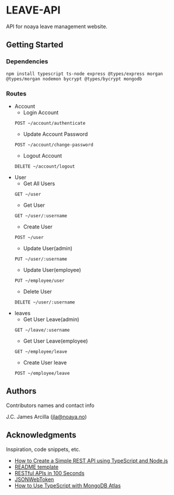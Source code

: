 # LEAVE-API

API for noaya leave management website.

## Getting Started

### Dependencies

```
npm install typescript ts-node express @types/express morgan @types/morgan nodemon bycrypt @types/bycrypt mongodb
```

### Routes

- Account
  - Login Account
  ```
  POST ~/account/authenticate
  ```
  - Update Account Password
  ```
  POST ~/account/change-password
  ```
  - Logout Account
  ```
  DELETE ~/account/logout
  ```
- User
  - Get All Users
  ```
  GET ~/user
  ```
  - Get User
  ```
  GET ~/user/:username
  ```
  - Create User
  ```
  POST ~/user
  ```
  - Update User(admin)
  ```
  PUT ~/user/:username
  ```
  - Update User(employee)
  ```
  PUT ~/employee/user
  ```
  - Delete User
  ```
  DELETE ~/user/:username
  ```
- leaves
  - Get User Leave(admin)
  ```
  GET ~/leave/:username
  ```
  - Get User Leave(employee)
  ```
  GET ~/employee/leave
  ```
  - Create User leave
  ```
  POST ~/employee/leave
  ```

## Authors

Contributors names and contact info

J.C. James Arcilla (jla@noaya.no)

## Acknowledgments

Inspiration, code snippets, etc.

- [How to Create a Simple REST API using TypeScript and Node.js](https://www.section.io/engineering-education/how-to-create-a-simple-rest-api-using-typescript-and-nodejs/)
- [README template](https://gist.github.com/DomPizzie/7a5ff55ffa9081f2de27c315f5018afc#project-title)
- [RESTful APIs in 100 Seconds](https://www.youtube.com/watch?v=-MTSQjw5DrM)
- [JSONWebToken](https://jwt.io/)
- [How to Use TypeScript with MongoDB Atlas](https://www.mongodb.com/compatibility/using-typescript-with-mongodb-tutorial)
